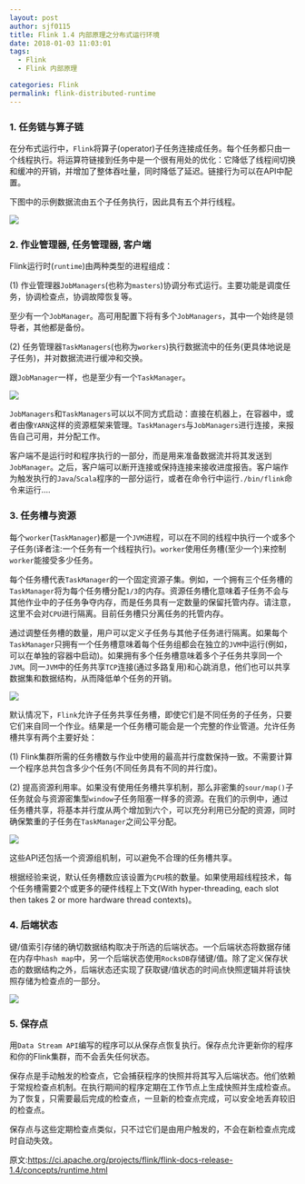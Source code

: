 ```yaml
---
layout: post
author: sjf0115
title: Flink 1.4 内部原理之分布式运行环境
date: 2018-01-03 11:03:01
tags:
  - Flink
  - Flink 内部原理

categories: Flink
permalink: flink-distributed-runtime
---
```


### 1. 任务链与算子链

在分布式运行中，`Flink`将算子(operator)子任务连接成任务。每个任务都只由一个线程执行。将运算符链接到任务中是一个很有用处的优化：它降低了线程间切换和缓冲的开销，并增加了整体吞吐量，同时降低了延迟。链接行为可以在API中配置。

下图中的示例数据流由五个子任务执行，因此具有五个并行线程。

![](https://github.com/sjf0115/PubLearnNotes/blob/master/image/Flink/Flink%20%E5%88%86%E5%B8%83%E5%BC%8F%E8%BF%90%E8%A1%8C%E7%8E%AF%E5%A2%83-1.png?raw=true)

### 2. 作业管理器, 任务管理器, 客户端

Flink运行时(`runtime`)由两种类型的进程组成：

(1) 作业管理器`JobManagers`(也称为`masters`)协调分布式运行。主要功能是调度任务，协调检查点，协调故障恢复等。

至少有一个`JobManager`。高可用配置下将有多个`JobManagers`，其中一个始终是领导者，其他都是备份。

(2) 任务管理器`TaskManagers`(也称为`workers`)执行数据流中的任务(更具体地说是子任务)，并对数据流进行缓冲和交换。

跟`JobManager`一样，也是至少有一个`TaskManager`。

![](https://github.com/sjf0115/PubLearnNotes/blob/master/image/Flink/Flink%20%E5%88%86%E5%B8%83%E5%BC%8F%E8%BF%90%E8%A1%8C%E7%8E%AF%E5%A2%83-2.png?raw=true)

`JobManagers`和`TaskManagers`可以以不同方式启动：直接在机器上，在容器中，或者由像`YARN`这样的资源框架来管理。`TaskManagers`与`JobManagers`进行连接，来报告自己可用，并分配工作。

客户端不是运行时和程序执行的一部分，而是用来准备数据流并将其发送到`JobManager`。之后，客户端可以断开连接或保持连接来接收进度报告。客户端作为触发执行的`Java`/`Scala`程序的一部分运行，或者在命令行中运行`./bin/flink`命令来运行....

### 3. 任务槽与资源

每个`worker`(`TaskManager`)都是一个`JVM`进程，可以在不同的线程中执行一个或多个子任务(译者注:一个任务有一个线程执行)。`worker`使用任务槽(至少一个)来控制`worker`能接受多少任务。

每个任务槽代表`TaskManager`的一个固定资源子集。例如，一个拥有三个任务槽的`TaskManager`将为每个任务槽分配`1/3`的内存。资源任务槽化意味着子任务不会与其他作业中的子任务争夺内存，而是任务具有一定数量的保留托管内存。请注意，这里不会对`CPU`进行隔离。目前任务槽只分离任务的托管内存。

通过调整任务槽的数量，用户可以定义子任务与其他子任务进行隔离。如果每个`TaskManager`只拥有一个任务槽意味着每个任务组都会在独立的`JVM`中运行(例如，可以在单独的容器中启动)。如果拥有多个任务槽意味着多个子任务共享同一个`JVM`。同一`JVM`中的任务共享`TCP`连接(通过多路复用)和心跳消息，他们也可以共享数据集和数据结构，从而降低单个任务的开销。

![](https://github.com/sjf0115/PubLearnNotes/blob/master/image/Flink/Flink%20%E5%88%86%E5%B8%83%E5%BC%8F%E8%BF%90%E8%A1%8C%E7%8E%AF%E5%A2%83-3.png?raw=true)

默认情况下，`Flink`允许子任务共享任务槽，即使它们是不同任务的子任务，只要它们来自同一个作业。结果是一个任务槽可能会是一个完整的作业管道。允许任务槽共享有两个主要好处：

(1) Flink集群所需的任务槽数与作业中使用的最高并行度数保持一致。不需要计算一个程序总共包含多少个任务(不同任务具有不同的并行度)。

(2) 提高资源利用率。如果没有使用任务槽共享机制，那么非密集的`sour/map()`子任务就会与资源密集型`window`子任务阻塞一样多的资源。在我们的示例中，通过任务槽共享，将基本并行度从两个增加到六个，可以充分利用已分配的资源，同时确保繁重的子任务在`TaskManager`之间公平分配。

![](https://github.com/sjf0115/PubLearnNotes/blob/master/image/Flink/Flink%20%E5%88%86%E5%B8%83%E5%BC%8F%E8%BF%90%E8%A1%8C%E7%8E%AF%E5%A2%83-4.png?raw=true)

这些API还包括一个资源组机制，可以避免不合理的任务槽共享。

根据经验来说，默认任务槽数应该设置为`CPU`核的数量。如果使用超线程技术，每个任务槽需要2个或更多的硬件线程上下文(With hyper-threading, each slot then takes 2 or more hardware thread contexts)。

### 4. 后端状态

键/值索引存储的确切数据结构取决于所选的后端状态。一个后端状态将数据存储在内存中`hash map`中，另一个后端状态使用`RocksDB`存储键/值。除了定义保存状态的数据结构之外，后端状态还实现了获取键/值状态的时间点快照逻辑并将该快照存储为检查点的一部分。

![](https://github.com/sjf0115/PubLearnNotes/blob/master/image/Flink/Flink%20%E5%88%86%E5%B8%83%E5%BC%8F%E8%BF%90%E8%A1%8C%E7%8E%AF%E5%A2%83-5.png?raw=true)

### 5. 保存点

用`Data Stream API`编写的程序可以从保存点恢复执行。保存点允许更新你的程序和你的Flink集群，而不会丢失任何状态。

保存点是手动触发的检查点，它会捕获程序的快照并将其写入后端状态。他们依赖于常规检查点机制。在执行期间的程序定期在工作节点上生成快照并生成检查点。为了恢复，只需要最后完成的检查点，一旦新的检查点完成，可以安全地丢弃较旧的检查点。

保存点与这些定期检查点类似，只不过它们是由用户触发的，不会在新检查点完成时自动失效。


原文:https://ci.apache.org/projects/flink/flink-docs-release-1.4/concepts/runtime.html

